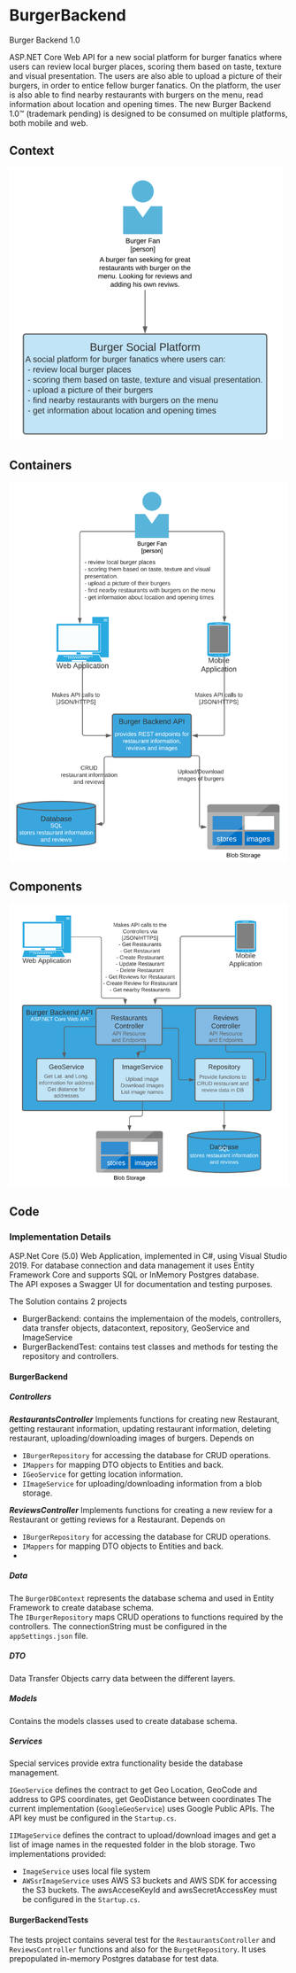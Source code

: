 # BurgerBackend
Burger Backend 1.0

ASP.NET Core Web API for a new social platform for burger fanatics where users can review local burger places, scoring them based on taste, texture and visual presentation.
The users are also able to upload a picture of their burgers, in order to entice fellow burger fanatics.
On the platform, the user is also able to find nearby restaurants with burgers on the menu, read information about location and opening times. The new Burger
Backend 1.0™ (trademark pending) is designed to be consumed on multiple platforms, both mobile and web.

## Context

![context](resources/context.png)

## Containers

![container](resources/container.png)

## Components

![components](resources/components.png)

## Code

### Implementation Details

ASP.Net Core (5.0) Web Application, implemented in C#, using Visual Studio 2019. For database connection and data management it uses Entity Framework Core and supports SQL or InMemory Postgres database. \
The API exposes a Swagger UI for documentation and testing purposes.

The Solution contains 2 projects
 - BurgerBackend: contains the implementaion of the models, controllers, data transfer objects, datacontext, repository, GeoService and ImageService
 - BurgerBackendTest: contains test classes and methods for testing the repository and controllers.

#### BurgerBackend

##### Controllers

***RestaurantsController***
Implements functions for creating new Restaurant, getting restaurant information, updating restaurant information, deleting restaurant, uploading/downloading images of burgers.
Depends on
- `IBurgerRepository` for accessing the database for CRUD operations.
- `IMappers` for mapping DTO objects to Entities and back.
- `IGeoService` for getting location information.
- `IImageService` for uploading/downloading information from a blob storage.

***ReviewsController***
Implements functions for creating a new review for a Restaurant or getting reviews for a Restaurant.
Depends on
- `IBurgerRepository` for accessing the database for CRUD operations.
- `IMappers` for mapping DTO objects to Entities and back.
- 
##### Data
The `BurgerDBContext` represents the database schema and used in Entity Framework to create database schema.\
The `IBurgerRepository` maps CRUD operations to functions required by the controllers.
The connectionString must be configured in the `appSettings.json` file.

##### DTO
Data Transfer Objects carry data between the different layers.

##### Models
Contains the models classes used to create database schema.

##### Services
Special services provide extra functionality beside the database management.

`IGeoService` defines the contract to get Geo Location, GeoCode and address to GPS coordinates, get GeoDistance between coordinates
The current implementation (`GoogleGeoService`) uses Google Public APIs. The API key must be configured in the `Startup.cs`.

`IIMageService` defines the contract to upload/download images and get a list of image names in the requested folder in the blob storage.
Two implementations provided:
- `ImageService` uses local file system
- `AWSsrImageService` uses AWS S3 buckets and AWS SDK for accessing the S3 buckets. The awsAcceseKeyId and awsSecretAccessKey must be configured in the `Startup.cs`.


#### BurgerBackendTests

The tests project contains several test for the `RestaurantsController` and `ReviewsController` functions and also for the `BurgetRepository`. It uses prepopulated in-memory Postgres database for test data.


